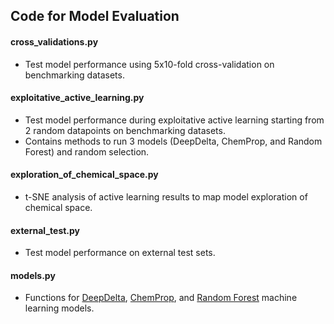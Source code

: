 ## Code for Model Evaluation

#### cross_validations.py
* Test model performance using 5x10-fold cross-validation on benchmarking datasets.

#### exploitative_active_learning.py
* Test model performance during exploitative active learning starting from 2 random datapoints on benchmarking datasets.
* Contains methods to run 3 models (DeepDelta, ChemProp, and Random Forest) and random selection.

#### exploration_of_chemical_space.py
* t-SNE analysis of active learning results to map model exploration of chemical space.

#### external_test.py
* Test model performance on external test sets. 

#### models.py
* Functions for [DeepDelta](https://github.com/RekerLab/ActiveDelta), [ChemProp](https://github.com/chemprop/chemprop), and [Random Forest](https://scikit-learn.org/stable/modules/generated/sklearn.ensemble.RandomForestRegressor.html) machine learning models.






